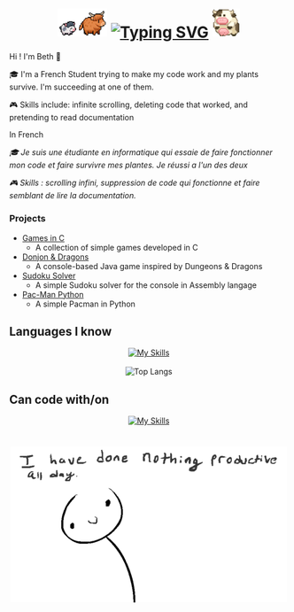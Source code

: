 <div align="center">
  <h1>
  <img 
    src="images/following-cow.gif" 
    width="90" 
    height="50"/>
  <a href="https://git.io/typing-svg" style="display: inline-block; vertical-align: middle;">
    <img 
      src="https://readme-typing-svg.demolab.com?font=VT323&size=35&pause=1000&color=9C0A0A&center=true&width=600&lines=Hi+there+!+Welcome+into+the+Chaos+!+%5E%5E" 
      alt="Typing SVG"
    />
  </a>
  <img 
    src="images/rowling-cow.gif" 
    width="50" 
    height="50"
  />
    </h1>
</div>

Hi ! I'm Beth 👋​

🎓 I'm a French Student trying to make my code work and my plants survive. I'm succeeding at one of them. 

🎮 Skills include: infinite scrolling, deleting code that worked, and pretending to read documentation​

In French

*🎓 Je suis une étudiante en informatique qui essaie de faire fonctionner mon code et faire survivre mes plantes. Je réussi a l'un des deux*

*🎮 Skills : scrolling infini, suppression de code qui fonctionne et faire semblant de lire la documentation.*


### Projects 
* [Games in C](https://github.com/KitsuneNoMegami/Games-in-C.git)
  * A collection of simple games developed in C
* [Donjon & Dragons](https://github.com/KitsuneNoMegami/DnD.git)
  * A console-based Java game inspired by Dungeons & Dragons 
* [Sudoku Solver](https://github.com/KitsuneNoMegami/Sudoku.git)
  * A simple Sudoku solver for the console in Assembly langage
* [Pac-Man Python](https://github.com/KitsuneNoMegami/Py-man.git)
  * A simple Pacman in Python

## Languages I know 
<div align="center">
  
  [![My Skills](https://skillicons.dev/icons?i=c,cs,bash,html,css,js,py,java,sqlite)](https://skillicons.dev)
  </br>
  </br>
  ![Top Langs](https://github-readme-stats-silk-zeta-79.vercel.app/api/top-langs/?username=KitsuneNoMegami&theme=nightowl&layout=compact)
</div>

## Can code with/on
<div align="center">
  
[![My Skills](https://skillicons.dev/icons?i=linux,idea,vscode,vscodium,git,github,gitlab,godot&perline=4)](https://skillicons.dev)

</div>

# 
<div align="center">
  <img src="images/swing.gif"/>
</div>
